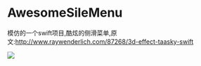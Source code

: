 # AwesomeSileMenu
模仿的一个swift项目,酷炫的侧滑菜单,原文:http://www.raywenderlich.com/87268/3d-effect-taasky-swift

![](http://7xpcfa.com1.z0.glb.clouddn.com/%E9%85%B7%E7%82%AB%E4%BE%A7%E6%BB%91%E8%8F%9C%E5%8D%95.gif)
